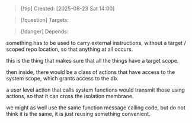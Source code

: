 
>[!tip] Created: [2025-08-23 Sat 14:00]

>[!question] Targets: 

>[!danger] Depends: 

something has to be used to carry external instructions, without a target / scoped repo location, so that anything at all occurs.

this is the thing that makes sure that all the things have a target scope.

then inside, there would be a class of actions that have access to the system scope, which grants access to the db.

a user level action that calls system functions would transmit those using actions, so that it can cross the isolation membrane.

we might as well use the same function message calling code, but do not think it is the same, it is just reusing something convenient.